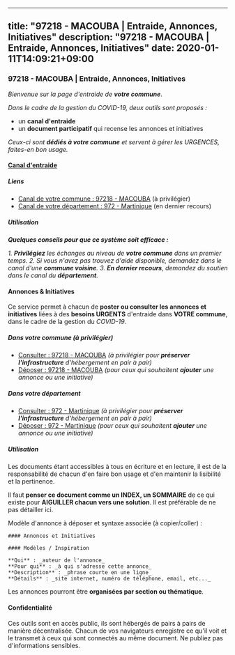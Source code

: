 
---
title: "97218 - MACOUBA | Entraide, Annonces, Initiatives"
description: "97218 - MACOUBA | Entraide, Annonces, Initiatives"
date: 2020-01-11T14:09:21+09:00
---

### 97218 - MACOUBA | Entraide, Annonces, Initiatives

_Bienvenue sur la page d'entraide de **votre commune**_.

_Dans le cadre de la gestion du COVID-19, deux outils sont proposés :_

- un **canal d'entraide**
- un **document participatif** qui recense les annonces et initiatives

_Ceux-ci sont **dédiés à votre commune** et servent à gérer les URGENCES, faites-en bon usage._

#### [Canal d'entraide](https://entraide.stopcoronavirus.tech/#/channel/97218_macouba)

##### Liens

- [Canal de votre commune : 97218 	- MACOUBA](https://entraide.stopcoronavirus.tech/#/channel/97218_macouba) (à privilégier)
- [Canal de votre département : 972 	- Martinique](https://entraide.stopcoronavirus.tech/#/channel/972_martinique) (en dernier recours)

##### Utilisation

_**Quelques conseils pour que ce système soit efficace :**_

_1. **Privilégiez** les échanges au niveau de **votre commune** dans un premier temps._
_2. Si vous n'avez pas trouvez d'aide disponible, demandez dans le canal d'une **commune voisine**._
_3. **En dernier recours**, demandez du soutien dans le canal du **département**._

#### Annonces & Initiatives


Ce service permet à chacun de **poster ou consulter les annonces et initiatives** liées à des **besoins
URGENTS** d'entraide dans **VOTRE commune**, dans le cadre de la gestion du _COVID-19_.

##### Dans votre commune (à privilégier)

- [Consulter : 97218 	- MACOUBA](https://docs.stopcoronavirus.tech/r/markdown/97218_macouba/4XTTMHNfCgTA8Xxc1e9jfiAECbzGZSvS7t9nmsBScLZ9sMq8C) _(à privilégier pour **préserver l'infrastructure** d'hébergement en pair à pair)_
- [Déposer : 97218 	- MACOUBA](https://docs.stopcoronavirus.tech/w/markdown/97218_macouba/4XTTMHNfCgTA8Xxc1e9jfiAECbzGZSvS7t9nmsBScLZ9sMq8C-K3TgUMiSo5vCs4i9AqoHJTUuDZGA1GoVkdNo2PnKLWVYBt2wi7xXgbpiJ3Dv6EXWDMagbc5gmmzoXGARY89noiusFefNhGGZ5NbtDKNmNvH1GkMZYYPfptjWfj4qzVJm7VW4iNZv) _(pour ceux qui souhaitent **ajouter** une annonce ou une initiative)_

##### Dans votre département

- [Consulter : 972 	- Martinique](https://docs.stopcoronavirus.tech/r/markdown/972_martinique/4XTTM9FjR8FRFH39jx2GthF9f5Ut3jiyTsdjpE2SrJvqmXdjo) _(à privilégier pour **préserver l'infrastructure** d'hébergement en pair à pair)_
- [Déposer : 972 	- Martinique](https://docs.stopcoronavirus.tech/w/markdown/972_martinique/4XTTM9FjR8FRFH39jx2GthF9f5Ut3jiyTsdjpE2SrJvqmXdjo-K3TgUeaxrptm9NswN2JSgXE3aKS9HKQgEZZxfKsdUeDs9w3MK5eeUTz8x8PBEEF3j1uCcfT9q4aM46ZnJH1PtFEse18Xf51n2ioUCkkCxop5a751j1HQ3bKXvk9CsEq3Wcvzm9gm) _(pour ceux qui souhaitent **ajouter** une annonce ou une initiative)_


##### Utilisation

Les documents étant accessibles à tous en écriture et en lecture, il est de la
responsabilité de chacun d'en faire bon usage et d'en maintenir la lisibilité
et la pertinence.

Il faut **penser ce document comme un INDEX, un SOMMAIRE** de ce qui existe
pour **AIGUILLER chacun vers une solution**. Il est préférable de ne pas détailler ici.

Modèle d'annonce à déposer et syntaxe associée (à copier/coller) :

    #### Annonces et Initiatives

    #### Modèles / Inspiration

    **Qui** : _auteur de l'annonce_
    **Pour qui** : _à qui s'adresse cette annonce_
    **Description** : _phrase courte en une ligne_
    **Détails** : _site internet, numéro de téléphone, email, etc..._


Les annonces pourront être **organisées par section ou thématique**.

#### Confidentialité

Ces outils sont en accès public, ils sont hébergés de pairs à pairs de manière décentralisée.
Chacun de vos navigateurs enregistre ce qu'il voit et le transmet à ceux qui sont connectés au même document.
Ne publiez pas d'informations sensibles.
